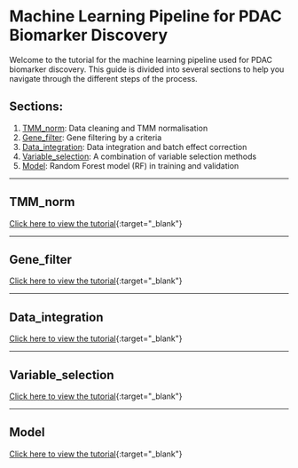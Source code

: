 # Machine Learning Pipeline for PDAC Biomarker Discovery

Welcome to the tutorial for the machine learning pipeline used for PDAC biomarker discovery. This guide is divided into several sections to help you navigate through the different steps of the process.

## Sections:

1. [TMM_norm](#tmm_norm): Data cleaning and TMM normalisation
2. [Gene_filter](#gene_filter): Gene filtering by a criteria
3. [Data_integration](#data_integration): Data integration and batch effect correction
4. [Variable_selection](#variable_selection): A combination of variable selection methods
5. [Model](#model): Random Forest model (RF) in training and validation

---

## TMM_norm

[Click here to view the tutorial](https://raw.githack.com/Victormah/ML_PDACBiomarker/main/Tutorials/1_TMM_norm.html){:target="_blank"}

---

## Gene_filter

[Click here to view the tutorial](https://raw.githack.com/Victormah/ML_PDACBiomarker/main/Tutorials/2_Filter_genes.html){:target="_blank"}

---

## Data_integration

[Click here to view the tutorial](https://raw.githack.com/Victormah/ML_PDACBiomarker/main/Tutorials/3_Data_integration.html){:target="_blank"}

---

## Variable_selection

[Click here to view the tutorial](https://raw.githack.com/Victormah/ML_PDACBiomarker/main/Tutorials/4_variable_selection.html){:target="_blank"}

---

## Model

[Click here to view the tutorial](https://raw.githack.com/Victormah/ML_PDACBiomarker/main/Tutorials/5_model.html){:target="_blank"}
